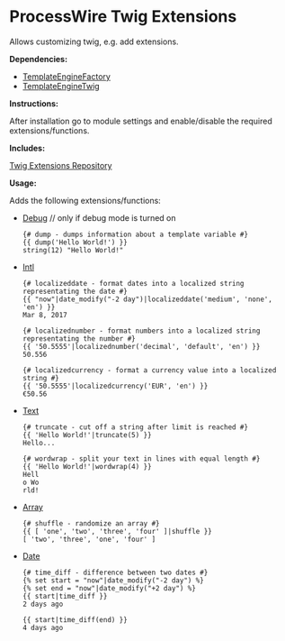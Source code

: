 # ProcessWire Twig Extensions

Allows customizing twig, e.g. add extensions.

**Dependencies:**

* [TemplateEngineFactory][tef]
* [TemplateEngineTwig][tet]

**Instructions:**

After installation go to module settings and enable/disable the required extensions/functions.

**Includes:**

[Twig Extensions Repository][twigrepo] 

**Usage:**

Adds the following extensions/functions:

* [Debug][dump] // only if debug mode is turned on

    ```twig
    {# dump - dumps information about a template variable #}
    {{ dump('Hello World!') }}
    string(12) "Hello World!"
    ```
* [Intl][intl]

    ```twig
    {# localizeddate - format dates into a localized string representating the date #}
    {{ "now"|date_modify("-2 day")|localizeddate('medium', 'none', 'en') }}
    Mar 8, 2017

    {# localizednumber - format numbers into a localized string representating the number #}
    {{ '50.5555'|localizednumber('decimal', 'default', 'en') }}
    50.556

    {# localizedcurrency - format a currency value into a localized string #}
    {{ '50.5555'|localizedcurrency('EUR', 'en') }}
    €50.56
    ```
* [Text][text]
 
    ```twig
    {# truncate - cut off a string after limit is reached #}
    {{ 'Hello World!'|truncate(5) }}
    Hello...

    {# wordwrap - split your text in lines with equal length #}
    {{ 'Hello World!'|wordwrap(4) }}
    Hell
    o Wo
    rld!
    ```
* [Array][array]
 
    ```twig
    {# shuffle - randomize an array #}
    {{ [ 'one', 'two', 'three', 'four' ]|shuffle }}
    [ 'two', 'three', 'one', 'four' ]
    ```
* [Date][date]
 
    ```twig
    {# time_diff - difference between two dates #}
    {% set start = "now"|date_modify("-2 day") %}
    {% set end = "now"|date_modify("+2 day") %}
    {{ start|time_diff }}
    2 days ago

    {{ start|time_diff(end) }}
    4 days ago
    ```

[tef]:      http://modules.processwire.com/modules/template-engine-factory/ 'TemplateEngineFactory'
[tet]:      http://modules.processwire.com/modules/template-engine-twig/    'TemplateEngineTwig' 
[twigrepo]: https://github.com/twigphp/Twig-extensions                      'Twig Extension Repository'
[dump]:     http://twig.sensiolabs.org/doc/2.x/functions/dump.html          'Dump Extension'
[intl]:     http://twig-extensions.readthedocs.io/en/latest/intl.html       'Intl Extension'
[text]:     http://twig-extensions.readthedocs.io/en/latest/text.html       'Text Extension'
[array]:    http://twig-extensions.readthedocs.io/en/latest/array.html      'Array Extension'
[date]:     http://twig-extensions.readthedocs.io/en/latest/date.html       'Date Extension'
